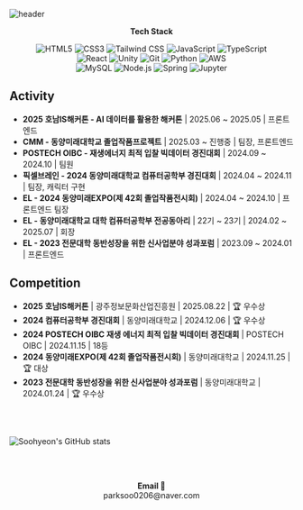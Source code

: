 ![header](https://capsule-render.vercel.app/api?type=waving&color=timeAuto&height=150&section=header&text=Welcome!&fontSize=90&animation=fadeIn)

<p align="center">
    <Strong>Tech Stack</Strong><br>
</p>

<p align="center">
  <img src="https://img.shields.io/badge/HTML5-E34F26?style=for-the-badge&logo=HTML5&logoColor=white" alt="HTML5"/>
  <img src="https://img.shields.io/badge/CSS3-1572B6?style=for-the-badge&logo=CSS3&logoColor=white" alt="CSS3"/>
  <img src="https://img.shields.io/badge/TailwindCSS-06B6D4?style=for-the-badge&logo=tailwindcss&logoColor=white" alt="Tailwind CSS"/>
  <img src="https://img.shields.io/badge/JavaScript-F7DF1E?style=for-the-badge&logo=JavaScript&logoColor=black" alt="JavaScript"/>
  <img src="https://img.shields.io/badge/TypeScript-3178C6?style=for-the-badge&logo=TypeScript&logoColor=white" alt="TypeScript"/>
  <br>
  <img src="https://img.shields.io/badge/React-61DAFB?style=for-the-badge&logo=React&logoColor=black" alt="React"/>
  <img src="https://img.shields.io/badge/Unity-222222?style=for-the-badge&logo=unity&logoColor=white" alt="Unity"/>
  <img src="https://img.shields.io/badge/Git-F05032?style=for-the-badge&logo=git&logoColor=white" alt="Git"/>
  <img src="https://img.shields.io/badge/Python-3776AB?style=for-the-badge&logo=python&logoColor=white" alt="Python"/>
  <img src="https://img.shields.io/badge/AWS-232F3E?style=for-the-badge&logo=AmazonAWS&logoColor=white" alt="AWS"/>
  <br>
  <img src="https://img.shields.io/badge/MySQL-4479A1?style=for-the-badge&logo=mysql&logoColor=white" alt="MySQL"/>
  <img src="https://img.shields.io/badge/Node.js-339933?style=for-the-badge&logo=Node.js&logoColor=white" alt="Node.js"/>
  <img src="https://img.shields.io/badge/Spring-6DB33F?style=for-the-badge&logo=spring&logoColor=white" alt="Spring"/>
  <img src="https://img.shields.io/badge/Jupyter-F37626?style=for-the-badge&logo=jupyter&logoColor=white" alt="Jupyter"/>
</p>

## Activity
- **2025 호남IS해커톤 - AI 데이터를 활용한 해커톤** | 2025.06 ~ 2025.05 | 프론트엔드
- **CMM - 동양미래대학교 졸업작품프로젝트** | 2025.03 ~ 진행중 | 팀장, 프론트엔드 
- **POSTECH OIBC - 재생에너지 최적 입찰 빅데이터 경진대회** | 2024.09 ~ 2024.10 | 팀원 
- **픽셀브레인 - 2024 동양미래대학교 컴퓨터공학부 경진대회** | 2024.04 ~ 2024.11 | 팀장, 캐릭터 구현
- **EL - 2024 동양미래EXPO(제 42회 졸업작품전시회)** | 2024.04 ~ 2024.10 | 프론트엔드 팀장
- **EL - 동양미래대학교 대학 컴퓨터공학부 전공동아리** | 22기 ~ 23기 | 2024.02 ~ 2025.07 | 회장
- **EL - 2023 전문대학 동반성장을 위한 신사업분야 성과포럼** | 2023.09 ~ 2024.01 | 프론트엔드

## Competition
- **2025 호남IS해커톤** | 광주정보문화산업진흥원 | 2025.08.22 | 🏆 우수상
- **2024 컴퓨터공학부 경진대회** | 동양미래대학교 | 2024.12.06 | 🏆 우수상
- **2024 POSTECH OIBC 재생 에너지 최적 입찰 빅데이터 경진대회** | POSTECH OIBC | 2024.11.15 | 18등 
- **2024 동양미래EXPO(제 42회 졸업작품전시회)** | 동양미래대학교 | 2024.11.25 | 🏆 대상
- **2023 전문대학 동반성장을 위한 신사업분야 성과포럼** | 동양미래대학교 | 2024.01.24 | 🏆 우수상

<br><br>

![Soohyeon's GitHub stats](https://github-readme-stats.vercel.app/api?username=park-soo-hyeon&show_icons=true&theme=radical)

<br><br>

<p align="center">
<Strong>Email 📧</Strong><br>parksoo0206@naver.com<br>
</p>

<br>
